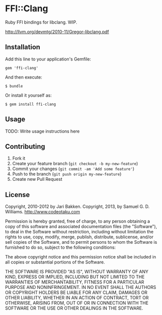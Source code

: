 # FFI::Clang

Ruby FFI bindings for libclang. WIP.

http://llvm.org/devmtg/2010-11/Gregor-libclang.pdf

## Installation

Add this line to your application's Gemfile:

    gem 'ffi-clang'

And then execute:

    $ bundle

Or install it yourself as:

    $ gem install ffi-clang

## Usage

TODO: Write usage instructions here

## Contributing

1. Fork it
2. Create your feature branch (`git checkout -b my-new-feature`)
3. Commit your changes (`git commit -am 'Add some feature'`)
4. Push to the branch (`git push origin my-new-feature`)
5. Create new Pull Request

## License

Copyright, 2010-2012 by Jari Bakken.
Copyright, 2013, by Samuel G. D. Williams. <http://www.codeotaku.com>

Permission is hereby granted, free of charge, to any person obtaining a copy
of this software and associated documentation files (the "Software"), to deal
in the Software without restriction, including without limitation the rights
to use, copy, modify, merge, publish, distribute, sublicense, and/or sell
copies of the Software, and to permit persons to whom the Software is
furnished to do so, subject to the following conditions:

The above copyright notice and this permission notice shall be included in
all copies or substantial portions of the Software.

THE SOFTWARE IS PROVIDED "AS IS", WITHOUT WARRANTY OF ANY KIND, EXPRESS OR
IMPLIED, INCLUDING BUT NOT LIMITED TO THE WARRANTIES OF MERCHANTABILITY,
FITNESS FOR A PARTICULAR PURPOSE AND NONINFRINGEMENT. IN NO EVENT SHALL THE
AUTHORS OR COPYRIGHT HOLDERS BE LIABLE FOR ANY CLAIM, DAMAGES OR OTHER
LIABILITY, WHETHER IN AN ACTION OF CONTRACT, TORT OR OTHERWISE, ARISING FROM,
OUT OF OR IN CONNECTION WITH THE SOFTWARE OR THE USE OR OTHER DEALINGS IN
THE SOFTWARE.